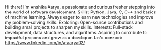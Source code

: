 
Hi there! I'm Anshika Aarya, a passionate and curious fresher stepping into the world of software development.
 Skills: Python, Java, C, C++ and basics of machine learning.
 Always eager to learn new technologies and improve my problem-solving skills.
 Exploring: Open-source contributions and building small projects to sharpen my skills.
 Interests: Full-stack development, data structures, and algorithms.
 Aspiring to contribute to impactful projects and grow as a developer.
 Let's connect: https://www.linkedin.com/in/a-aarya02/


<!---
AnshikaAarya/AnshikaAarya is a ✨ special ✨ repository because its `README.md` (this file) appears on your GitHub profile.
You can click the Preview link to take a look at your changes.
--->
